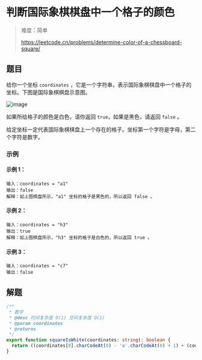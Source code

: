 # 判断国际象棋棋盘中一个格子的颜色

> 难度：简单
>
> https://leetcode.cn/problems/determine-color-of-a-chessboard-square/

## 题目

给你一个坐标 `coordinates` ，它是一个字符串，表示国际象棋棋盘中一个格子的坐标。下图是国际象棋棋盘示意图。

![image](https://user-images.githubusercontent.com/54696834/206342937-baff0119-7739-4588-ae89-dcbf6d22cebf.png)

如果所给格子的颜色是白色，请你返回 `true`，如果是黑色，请返回 `false` 。

给定坐标一定代表国际象棋棋盘上一个存在的格子。坐标第一个字符是字母，第二个字符是数字。

### 示例

#### 示例 1：

```
输入：coordinates = "a1"
输出：false
解释：如上图棋盘所示，"a1" 坐标的格子是黑色的，所以返回 false 。
```

#### 示例 2：

```
输入：coordinates = "h3"
输出：true
解释：如上图棋盘所示，"h3" 坐标的格子是白色的，所以返回 true 。
```

#### 示例 3：

```
输入：coordinates = "c7"
输出：false
```

## 解题

```ts 
/**
 * 数学
 * @desc 时间复杂度 O(1) 空间复杂度 O(1)
 * @param coordinates
 * @returns
 */
export function squareIsWhite(coordinates: string): boolean {
  return ((coordinates[0].charCodeAt(0) - 'a'.charCodeAt(0) + 1) + (coordinates[1].charCodeAt(0) - '0'.charCodeAt(0))) % 2 === 1
}
```